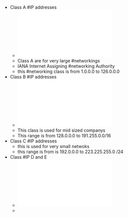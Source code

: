 - Class A #IP addresses
	- ![07-02+Class+A+IP+Addresses.pdf](../assets/07-02+Class+A+IP+Addresses_1688446644942_0.pdf)
	- Class A are for very large #networkings
	- IANA Internet Assigning #networking Authority
	- this #networking class is from 1.0.0.0 to 126.0.0.0
- Class B #IP addresses
	- ![07-03+IP+Address+Classes+B+and+C.pdf](../assets/07-03+IP+Address+Classes+B+and+C_1688447049371_0.pdf)
	- This class is used for mid sized companys
	- This range is from 128.0.0.0 to 191.255.0.0/16
- Class C #IP addresses
	- this is used for very small netwoks
	- this range is from is 192.0.0.0 to 223.225.255.0 /24
- Class #IP D and E
	- ![07-04+IP+Address+Classes+D+and+E.pdf](../assets/07-04+IP+Address+Classes+D+and+E_1688447793618_0.pdf)
	-